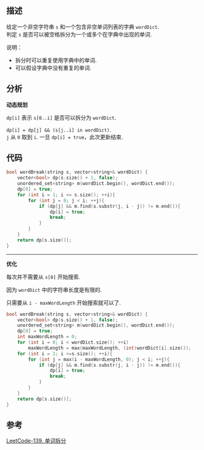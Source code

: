 ## 描述

给定一个非空字符串 `s` 和一个包含非空单词列表的字典 `wordDict`.        
判定 `s` 是否可以被空格拆分为一个或多个在字典中出现的单词.

说明：

* 拆分时可以重复使用字典中的单词.
* 可以假设字典中没有重复的单词.

## 分析

**动态规划**

`dp[i]` 表示 `s[0..i]` 是否可以拆分为 `wordDict`.

`dp[i] = dp[j] && (s[j..i] in wordDict)`.     
`j` 从 `0` 取到 `i`. 一旦 `dp[i] = true`，此次更新结束.

## 代码

```cpp
bool wordBreak(string s, vector<string>& wordDict) {
    vector<bool> dp(s.size() + 1, false);
    unordered_set<string> m(wordDict.begin(), wordDict.end());
    dp[0] = true;
    for (int i = 1; i <= s.size(); ++i){
        for (int j = 0; j < i; ++j){
            if (dp[j] && m.find(s.substr(j, i - j)) != m.end()){
                dp[i] = true;
                break;
            }
        }
    }
    return dp[s.size()];
}
```

***

**优化**

每次并不需要从 `s[0]` 开始搜索.

因为 `wordDict` 中的字符串长度是有限的.

只需要从 `i - maxWordLength` 开始搜索就可以了.

```cpp
bool wordBreak(string s, vector<string>& wordDict) {
    vector<bool> dp(s.size() + 1, false);
    unordered_set<string> m(wordDict.begin(), wordDict.end());
    dp[0] = true;
    int maxWordLength = 0;
    for (int i = 0; i < wordDict.size(); ++i)
        maxWordLength = max(maxWordLength, (int)wordDict[i].size());
    for (int i = 1; i <=s.size(); ++i){
        for (int j = max(i - maxWordLength, 0); j < i; ++j){
            if (dp[j] && m.find(s.substr(j, i - j)) != m.end()){
                dp[i] = true;
                break;
            }
        }
    }
    return dp[s.size()];
}
```

## 参考
[LeetCode-139. 单词拆分](https://leetcode-cn.com/problems/word-break/)